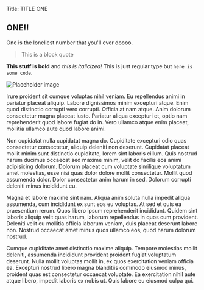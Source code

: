 Title: TITLE ONE

## ONE!!

One is the loneliest number that you'll ever doooo.

> This is a block quote

**This stuff is bold** and *this is italicized!* This is just regular type but `here is some code`.

![Placeholder image](https://place-hold.it/300x200)

Irure proident sit cumque voluptas nihil veniam. Eu repellendus animi in pariatur placeat aliquip. Labore dignissimos minim excepturi atque. Enim quod distinctio corrupti vero corrupti. Officia at nam atque. Anim dolorum consectetur magna placeat iusto. Pariatur aliqua excepturi et, optio nam reprehenderit quod labore fugiat do in. Vero ullamco atque enim placeat, mollitia ullamco aute quod labore animi.

Non cupidatat nulla cupidatat magna do. Cupiditate excepturi odio quas consectetur consectetur, aliquip deleniti non deserunt. Cupidatat placeat mollit minim sunt distinctio cupiditate, lorem sint laboris cillum. Quis nostrud harum ducimus occaecat sed maxime minim, velit do facilis eos animi adipisicing dolorum. Dolorum placeat cum voluptate similique voluptatum amet molestias, esse nisi quas dolor dolore mollit consectetur. Mollit quod assumenda dolor. Dolor consectetur anim harum in sed. Dolorum corrupti deleniti minus incididunt eu.

Magna et labore maxime sint nam. Aliqua anim soluta nulla impedit aliqua assumenda, cum incididunt ex sunt eos eu voluptas. At sed et quis ea praesentium rerum. Quos libero ipsum reprehenderit incididunt. Quidem sint laboris aliquip velit quas harum, laborum repellendus in quos cum provident. Deleniti velit eu mollitia officia laborum veniam, duis placeat deserunt labore non. Nostrud occaecat amet minus quos ullamco eos, quod harum dolorum nostrud.

Cumque cupiditate amet distinctio maxime aliquip. Tempore molestias mollit deleniti, assumenda incididunt provident proident fugiat voluptatum deserunt. Nulla mollit voluptas mollit in, ex quos exercitation veniam officia ea. Excepturi nostrud libero magna blanditiis commodo eiusmod minus, proident quas est consectetur occaecat voluptate. Ea exercitation nihil aute atque libero, impedit laboris ex nobis ut. Quis labore eu eiusmod culpa qui.
